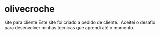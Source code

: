 # olivecroche
site para cliente
 Este site foi criado a pedido de cliente.. 
 Aceitei o desafio para desenvolver minhas tecnicas que aprendi até o momento.

